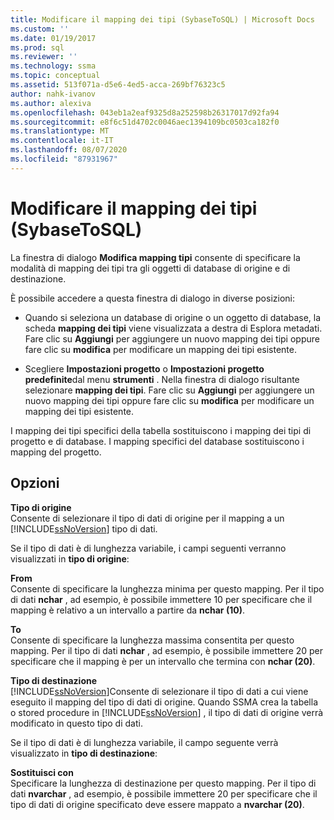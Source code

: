 ```yaml
---
title: Modificare il mapping dei tipi (SybaseToSQL) | Microsoft Docs
ms.custom: ''
ms.date: 01/19/2017
ms.prod: sql
ms.reviewer: ''
ms.technology: ssma
ms.topic: conceptual
ms.assetid: 513f071a-d5e6-4ed5-acca-269bf76323c5
author: nahk-ivanov
ms.author: alexiva
ms.openlocfilehash: 043eb1a2eaf9325d8a252598b26317017d92fa94
ms.sourcegitcommit: e8f6c51d4702c0046aec1394109bc0503ca182f0
ms.translationtype: MT
ms.contentlocale: it-IT
ms.lasthandoff: 08/07/2020
ms.locfileid: "87931967"
---
```

# <a name="edit-type-mapping-sybasetosql"></a>Modificare il mapping dei tipi (SybaseToSQL)
La finestra di dialogo **Modifica mapping tipi** consente di specificare la modalità di mapping dei tipi tra gli oggetti di database di origine e di destinazione.  
  
È possibile accedere a questa finestra di dialogo in diverse posizioni:  
  
-   Quando si seleziona un database di origine o un oggetto di database, la scheda **mapping dei tipi** viene visualizzata a destra di Esplora metadati. Fare clic su **Aggiungi** per aggiungere un nuovo mapping dei tipi oppure fare clic su **modifica** per modificare un mapping dei tipi esistente.  
  
-   Scegliere **Impostazioni progetto** o **Impostazioni progetto predefinite**dal menu **strumenti** . Nella finestra di dialogo risultante selezionare **mapping dei tipi**. Fare clic su **Aggiungi** per aggiungere un nuovo mapping dei tipi oppure fare clic su **modifica** per modificare un mapping dei tipi esistente.  
  
I mapping dei tipi specifici della tabella sostituiscono i mapping dei tipi di progetto e di database. I mapping specifici del database sostituiscono i mapping del progetto.  
  
## <a name="options"></a>Opzioni  
**Tipo di origine**  
Consente di selezionare il tipo di dati di origine per il mapping a un [!INCLUDE[ssNoVersion](../../includes/ssnoversion-md.md)] tipo di dati.  
  
Se il tipo di dati è di lunghezza variabile, i campi seguenti verranno visualizzati in **tipo di origine**:  
  
**From**  
Consente di specificare la lunghezza minima per questo mapping. Per il tipo di dati **nchar** , ad esempio, è possibile immettere 10 per specificare che il mapping è relativo a un intervallo a partire da **nchar (10)**.  
  
**To**  
Consente di specificare la lunghezza massima consentita per questo mapping. Per il tipo di dati **nchar** , ad esempio, è possibile immettere 20 per specificare che il mapping è per un intervallo che termina con **nchar (20)**.  
  
**Tipo di destinazione**  
[!INCLUDE[ssNoVersion](../../includes/ssnoversion-md.md)]Consente di selezionare il tipo di dati a cui viene eseguito il mapping del tipo di dati di origine. Quando SSMA crea la tabella o stored procedure in [!INCLUDE[ssNoVersion](../../includes/ssnoversion-md.md)] , il tipo di dati di origine verrà modificato in questo tipo di dati.  
  
Se il tipo di dati è di lunghezza variabile, il campo seguente verrà visualizzato in **tipo di destinazione**:  
  
**Sostituisci con**  
Specificare la lunghezza di destinazione per questo mapping. Per il tipo di dati **nvarchar** , ad esempio, è possibile immettere 20 per specificare che il tipo di dati di origine specificato deve essere mappato a **nvarchar (20)**.  
  

